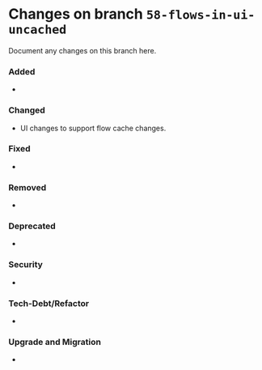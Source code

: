 # Changes on branch `58-flows-in-ui-uncached`
Document any changes on this branch here.
### Added
- 

### Changed
- UI changes to support flow cache changes.

### Fixed
- 

### Removed
- 

### Deprecated
- 

### Security
- 

### Tech-Debt/Refactor
- 

### Upgrade and Migration
- 
